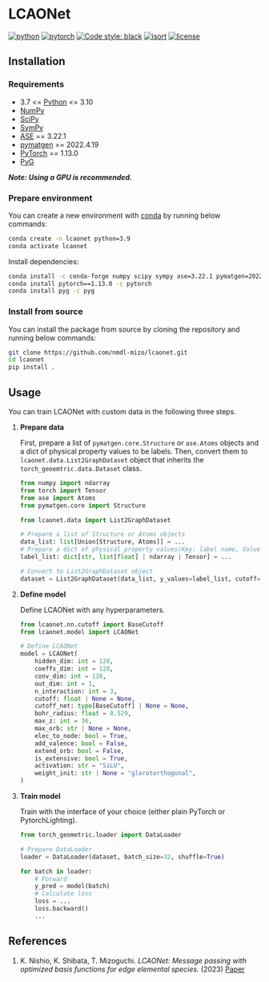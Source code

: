 # LCAONet

[![python](https://img.shields.io/badge/-Python_3.7_%7C_3.8_%7C_3.9_%7C_3.10-blue?logo=python&logoColor=white)](https://github.com/pre-commit/pre-commit)
[![pytorch](https://img.shields.io/badge/PyTorch_1.13.0-ee4c2c?logo=pytorch&logoColor=white)](https://pytorch.org/get-started/locally/)
[![Code style: black](https://img.shields.io/badge/code%20style-black-000000.svg)](https://github.com/python/black)
[![isort](https://img.shields.io/badge/%20imports-isort-%231674b1?style=flat&labelColor=grey)](https://pycqa.github.io/isort/)
[![license](https://img.shields.io/badge/License-MIT-green.svg?labelColor=gray)](https://github.com/nmdl-mizo/lcaonet#license)

## Installation

### Requirements

- 3.7 <= [Python](https://www.python.org/) <= 3.10
- [NumPy](https://numpy.org/)
- [SciPy](https://scipy.org/)
- [SymPy](https://www.sympy.org/en/index.html)
- [ASE](https://wiki.fysik.dtu.dk/ase/index.html) == 3.22.1
- [pymatgen](https://pymatgen.org/) == 2022.4.19
- [PyTorch](https://pytorch.org/) == 1.13.0
- [PyG](https://pytorch-geometric.readthedocs.io/en/latest)

***Note: Using a GPU is recommended.***

### Prepare environment

You can create a new environment with [conda](https://docs.conda.io/en/latest/) by running below commands:

```bash
conda create -n lcaonet python=3.9
conda activate lcaonet
```

Install dependencies:

```bash
conda install -c conda-forge numpy scipy sympy ase=3.22.1 pymatgen=2022.4.19
conda install pytorch==1.13.0 -c pytorch
conda install pyg -c pyg
```

### Install from source

You can install the package from source by cloning the repository and running below commands:

```bash
git clone https://github.com/nmdl-mizo/lcaonet.git
cd lcaonet
pip install .
```

## Usage

You can train LCAONet with custom data in the following three steps.

1. **Prepare data**

    First, prepare a list of `pymatgen.core.Structure` or `ase.Atoms` objects and a dict of physical property values to be labels. Then, convert them to `lcaonet.data.List2GraphDataset` object that inherits the `torch_geoemtric.data.Dataset` class.

    ```python
    from numpy import ndarray
    from torch import Tensor
    from ase import Atoms
    from pymatgen.core import Structure

    from lcaonet.data import List2GraphDataset

    # Prepare a list of Structure or Atoms objects
    data_list: list[Union[Structure, Atoms]] = ...
    # Prepare a dict of physical property values(Key: label name, Value: label value).
    label_list: dict[str, list[float] | ndarray | Tensor] = ...

    # Convert to List2GraphDataset object
    dataset = List2GraphDataset(data_list, y_values=label_list, cutoff=5.0)
    ```

2. **Define model**

    Define LCAONet with any hyperparameters.

    ```python
    from lcaonet.nn.cutoff import BaseCutoff
    from lcaonet.model import LCAONet

    # Define LCAONet
    model = LCAONet(
        hidden_dim: int = 128,
        coeffs_dim: int = 128,
        conv_dim: int = 128,
        out_dim: int = 1,
        n_interaction: int = 3,
        cutoff: float | None = None,
        cutoff_net: type[BaseCutoff] | None = None,
        bohr_radius: float = 0.529,
        max_z: int = 36,
        max_orb: str | None = None,
        elec_to_node: bool = True,
        add_valence: bool = False,
        extend_orb: bool = False,
        is_extensive: bool = True,
        activation: str = "SiLU",
        weight_init: str | None = "glorotorthogonal",
    )
    ```

3. **Train model**

    Train with the interface of your choice (either plain PyTorch or PytorchLighting).

    ```python
    from torch_geometric.loader import DataLoader

    # Prepare DataLoader
    loader = DataLoader(dataset, batch_size=32, shuffle=True)

    for batch in loader:
        # Forward
        y_pred = model(batch)
        # Calculate loss
        loss = ...
        loss.backward()
        ...
    ```

## References

1. K. Nishio, K. Shibata, T. Mizoguchi. *LCAONet: Message passing with optimized basis
functions for edge elemental species.* (2023) [Paper](https://arxiv.org/abs/)
